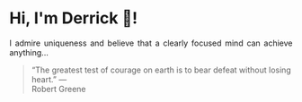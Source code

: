 # Hi, I'm Derrick 👋!
<p align="justify">I admire uniqueness and believe that a clearly focused mind can achieve anything...</p> 
<!-- #quote-start -->
<blockquote>&ldquo;The greatest test of courage on earth is to bear defeat without losing heart.&rdquo; &mdash; <footer>Robert Greene</footer></blockquote>
<!-- #quote-end -->
